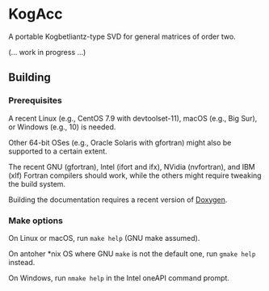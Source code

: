 # KogAcc
A portable Kogbetliantz-type SVD for general matrices of order two.

(... work in progress ...)

## Building

### Prerequisites

A recent Linux (e.g., CentOS 7.9 with devtoolset-11), macOS (e.g., Big Sur), or Windows (e.g., 10) is needed.

Other 64-bit OSes (e.g., Oracle Solaris with gfortran) might also be supported to a certain extent.

The recent GNU (gfortran), Intel (ifort and ifx), NVidia (nvfortran), and IBM (xlf) Fortran compilers should work, while the others might require tweaking the build system.

Building the documentation requires a recent version of [Doxygen](https://doxygen.nl).

### Make options

On Linux or macOS, run ``make help`` (GNU make assumed).

On antoher \*nix OS where GNU `make` is not the default one, run ``gmake help`` instead.

On Windows, run ``nmake help`` in the Intel oneAPI command prompt.
